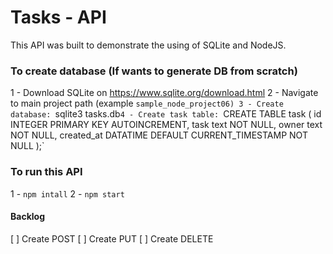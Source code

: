 # Tasks - API
This API was built to demonstrate the using of SQLite and NodeJS.

### To create database (If wants to generate DB from scratch) 
 1 - Download SQLite on https://www.sqlite.org/download.html
 2 - Navigate to main project path (example `sample_node_project06)
 3 - Create database:
     `sqlite3 tasks.db`
 4 - Create task table: 
`CREATE TABLE task (
      id INTEGER PRIMARY KEY AUTOINCREMENT,
      task text NOT NULL,
      owner text NOT NULL,
      created_at DATATIME DEFAULT CURRENT_TIMESTAMP NOT NULL
   );`   

### To run this API
1 - `npm intall`
2 - `npm start`

#### Backlog
[ ] Create POST 
[ ] Create PUT
[ ] Create DELETE 
